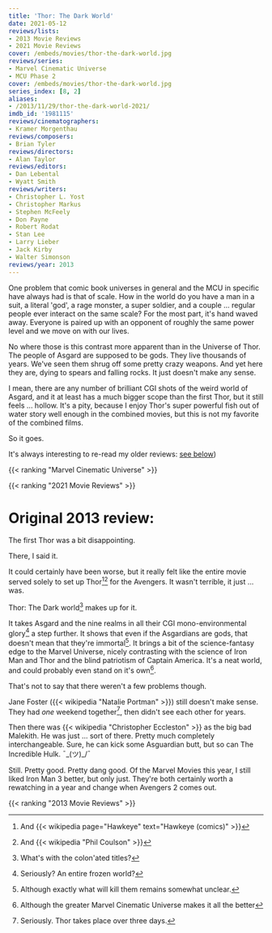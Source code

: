 ```yaml
---
title: 'Thor: The Dark World'
date: 2021-05-12
reviews/lists:
- 2013 Movie Reviews
- 2021 Movie Reviews
cover: /embeds/movies/thor-the-dark-world.jpg
reviews/series:
- Marvel Cinematic Universe
- MCU Phase 2
cover: /embeds/movies/thor-the-dark-world.jpg
series_index: [8, 2]
aliases:
- /2013/11/29/thor-the-dark-world-2021/
imdb_id: '1981115'
reviews/cinematographers:
- Kramer Morgenthau
reviews/composers:
- Brian Tyler
reviews/directors:
- Alan Taylor
reviews/editors:
- Dan Lebental
- Wyatt Smith
reviews/writers:
- Christopher L. Yost
- Christopher Markus
- Stephen McFeely
- Don Payne
- Robert Rodat
- Stan Lee
- Larry Lieber
- Jack Kirby
- Walter Simonson
reviews/year: 2013
---
```

One problem that comic book universes in general and the MCU in specific have always had is that of scale. How in the world do you have a man in a suit, a literal 'god', a rage monster, a super soldier, and a couple ... regular people ever interact on the same scale? For the most part, it's hand waved away. Everyone is paired up with an opponent of roughly the same power level and we move on with our lives. 

No where those is this contrast more apparent than in the Universe of Thor. The people of Asgard are supposed to be gods. They live thousands of years. We've seen them shrug off some pretty crazy weapons. And yet here they are, dying to spears and falling rocks. It just doesn't make any sense. 

I mean, there are any number of brilliant CGI shots of the weird world of Asgard, and it at least has a much bigger scope than the first Thor, but it still feels ... hollow. It's a pity, because I enjoy Thor's super powerful fish out of water story well enough in the combined movies, but this is not my favorite of the combined films. 

So it goes. 

It's always interesting to re-read my older reviews: [see below](#original-2013-review))

{{< ranking "Marvel Cinematic Universe" >}}

{{< ranking "2021 Movie Reviews" >}}

# Original 2013 review: 

The first Thor was a bit disappointing. 

There, I said it.

It could certainly have been worse, but it really felt like the entire movie served solely to set up Thor[^1][^2] for the Avengers. It wasn't terrible, it just ... was.

<!--more-->

Thor: The Dark world[^3] makes up for it. 

It takes Asgard and the nine realms in all their CGI mono-environmental glory[^4] a step further. It shows that even if the Asgardians are gods, that doesn't mean that they're immortal[^5]. It brings a bit of the science-fantasy edge to the Marvel Universe, nicely contrasting with the science of Iron Man and Thor and the blind patriotism of Captain America. It's a neat world, and could probably even stand on it's own[^6]. 

That's not to say that there weren't a few problems though.

Jane Foster ({{< wikipedia "Natalie Portman" >}}) still doesn't make sense. They had *one* weekend together[^7], then didn't see each other for years. 

Then there was {{< wikipedia "Christopher Eccleston" >}} as the big bad Malekith. He was just ... sort of there. Pretty much completely interchangeable. Sure, he can kick some Asguardian butt, but so can The Incredible Hulk. ¯\_(ツ)_/¯

Still. Pretty good. Pretty dang good. Of the Marvel Movies this year, I still liked Iron Man 3 better, but only just. They're both certainly worth a rewatching in a year and change when Avengers 2 comes out. 

{{< ranking "2013 Movie Reviews" >}}

[^1]: And {{< wikipedia page="Hawkeye" text="Hawkeye (comics)" >}}
[^2]: And {{< wikipedia "Phil Coulson" >}}
[^3]: What's with the colon'ated titles?
[^4]: Seriously? An entire frozen world?
[^5]: Although exactly what will kill them remains somewhat unclear.
[^6]: Although the greater Marvel Cinematic Universe makes it all the better
[^7]: Seriously. Thor takes place over three days.